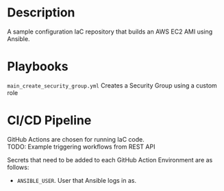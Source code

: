 # Description

A sample configuration IaC repository that builds an AWS EC2 AMI 
using Ansible. 

# Playbooks     

`main_create_security_group.yml` Creates a Security Group using a custom role 




# CI/CD Pipeline
GitHub Actions are chosen for running IaC code.  
TODO: Example triggering workflows from REST API  

Secrets that need to be added to each GitHub Action Environment are as follows: 
- `ANSIBLE_USER`. User that Ansible logs in as. 

